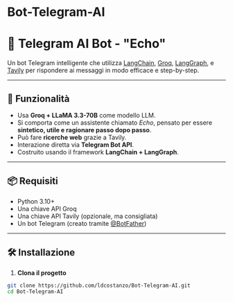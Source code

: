 # Bot-Telegram-AI

# 🤖 Telegram AI Bot - "Echo"

Un bot Telegram intelligente che utilizza [LangChain](https://www.langchain.com/), [Groq](https://groq.com/), [LangGraph](https://github.com/langchain-ai/langgraph), e [Tavily](https://www.tavily.com/) per rispondere ai messaggi in modo efficace e step-by-step.

---

## 🚀 Funzionalità

- Usa **Groq + LLaMA 3.3-70B** come modello LLM.
- Si comporta come un assistente chiamato *Echo*, pensato per essere **sintetico, utile e ragionare passo dopo passo**.
- Può fare **ricerche web** grazie a Tavily.
- Interazione diretta via **Telegram Bot API**.
- Costruito usando il framework **LangChain + LangGraph**.

---

## 📦 Requisiti

- Python 3.10+
- Una chiave API Groq
- Una chiave API Tavily (opzionale, ma consigliata)
- Un bot Telegram (creato tramite [@BotFather](https://t.me/BotFather))

---

## 🛠️ Installazione

1. **Clona il progetto**

```bash
git clone https://github.com/ldcostanzo/Bot-Telegram-AI.git
cd Bot-Telegram-AI
